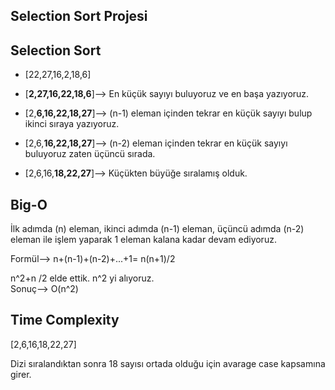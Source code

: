 ## Selection Sort Projesi ##


## Selection Sort

- [22,27,16,2,18,6] 

- [**2,27,16,22,18,6**]--> En küçük sayıyı buluyoruz ve en başa yazıyoruz.

- [2,**6,16,22,18,27**]--> (n-1) eleman içinden tekrar en küçük sayıyı bulup ikinci sıraya yazıyoruz.

- [2,6,**16,22,18,27**]--> (n-2) eleman içinden tekrar en küçük sayıyı buluyoruz zaten üçüncü sırada.

- [2,6,16,**18,22,27**]--> Küçükten büyüğe sıralamış olduk.


## Big-O 

İlk adımda (n) eleman, ikinci adımda (n-1) eleman, üçüncü adımda (n-2) eleman ile işlem yaparak 1 eleman kalana kadar devam ediyoruz.

Formül--> n+(n-1)+(n-2)+...+1= n(n+1)/2 

n^2+n /2 elde ettik. n^2 yi alıyoruz.  
Sonuç--> O(n^2)


## Time Complexity

[2,6,16,18,22,27] 

Dizi sıralandıktan sonra 18 sayısı ortada olduğu için avarage case kapsamına girer.

